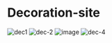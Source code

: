 # Decoration-site
![dec1](https://github.com/Vedatakgun/Decoration-site/assets/116516795/e8eadedc-8efe-4549-bb0a-f39348de3a3d)
![dec-2](https://github.com/Vedatakgun/Decoration-site/assets/116516795/c4a31dcb-d80f-4fe3-afd7-85cef81fdb73)
![image](https://github.com/Vedatakgun/Decoration-site/assets/116516795/d2f342ed-4151-456e-86f1-ca6d86d11ab0)
![dec-4](https://github.com/Vedatakgun/Decoration-site/assets/116516795/49c1ec43-94ef-4eb9-9727-096697702c8c)

